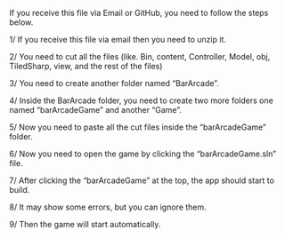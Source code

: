 If you receive this file via Email or GitHub, you need to follow the steps below.

1/ If you receive this file via email then you need to unzip it.

2/ You need to cut all the files (like. Bin, content, Controller, Model, obj, TiledSharp, view, and the rest of the files)

3/ You need to create another folder named “BarArcade”.

4/ Inside the BarArcade folder, you need to create two more folders one named “barArcadeGame” and another “Game”.

5/ Now you need to paste all the cut files inside the “barArcadeGame” folder. 

6/ Now you need to open the game by clicking the “barArcadeGame.sln” file.

7/ After clicking the “barArcadeGame” at the top, the app should start to build.

8/ It may show some errors, but you can ignore them.

9/ Then the game will start automatically.
